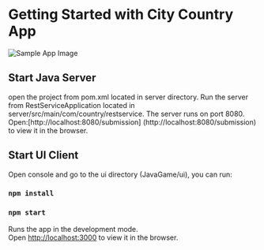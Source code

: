 # Getting Started with City Country App

![Sample App Image](./image/gameImage.png)

## Start Java Server

open the project from pom.xml located in server directory. 
Run the server from RestServiceApplication located in server/src/main/com/country/restservice. 
The server runs on port 8080. 
Open:[http://localhost:8080/submission] (http://localhost:8080/submission) to view it in the browser. 

## Start UI Client

Open console and go to the ui directory (JavaGame/ui), you can run:

### `npm install`

### `npm start`

Runs the app in the development mode.\
Open [http://localhost:3000](http://localhost:3000) to view it in the browser.

